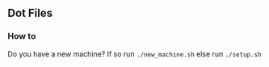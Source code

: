 ## Dot Files

### How to

Do you have a new machine? If so run `./new_machine.sh` else run `./setup.sh`